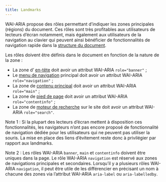 ```yaml
---
title: Landmarks 
---
```


WAI-ARIA propose des rôles permettant d’indiquer les zones principales
(régions) du document. Ces rôles sont très profitables aux utilisateurs de
lecteurs d’écran notamment, mais également aux utilisateurs de la navigation
au clavier qui peuvent ainsi bénéficier de fonctionnalités de navigation
rapide dans la [structure du document](#structure-du-document).

Les rôles doivent être définis dans le document en fonction de la nature de la
zone :
* La zone d’ [en-tête](#zone-d-en-tete) doit avoir un attribut WAI-ARIA `role="banner"` ; 
* Le [menu de navigation](#menu-et-barre-de-navigation) principal doit avoir un attribut WAI-ARIA `role="navigation"` ; 
* La zone de [contenu principal](#zone-de-contenu-principal) doit avoir un attribut WAI-ARIA `role="main"` ; 
* La zone de [pied de page](#zone-de-pied-de-page) doit avoir un attribut WAI-ARIA `role="contentinfo"` ; 
* La zone de [moteur de recherche](#moteur-de-recherche-interne-a-un-site-web) sur le site doit avoir un attribut WAI-ARIA `role="search"`.

Note 1 : Si la plupart des lecteurs d’écran mettent à disposition ces
fonctionnalités, les navigateurs n’ont pas encore proposé de fonctionnalité de
navigation dédiée pour les utilisateurs qui ne peuvent pas utiliser la souris.
La mise en place des liens d’évitement reste donc à privilégier par rapport
aux landmarks.

Note 2 : Les rôles WAI-ARIA `banner`, `main` et `contentinfo` doivent être
uniques dans la page. Le rôle WAI-ARIA `navigation` est réservé aux zones de
navigations principales et secondaires. Lorsqu’il y a plusieurs rôles WAI-ARIA
`navigation`, il peut être utile de les différencier en précisant un nom à
chacune des zones via l’attribut WAI-ARIA `aria-label` ou `aria-labelledby`.

